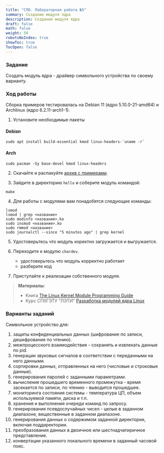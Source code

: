 ```yaml
---
title: "СПО. Лабораторная работа №5"
summary: Создание модуля ядра
description: Создание модуля ядра
draft: false
math: false
weight: 50
robotsNoIndex: true
showToc: true
TocOpen: false
---
```


### Задание

Создать модуль ядра - драйвер символьного устройства по своему варианту.


### Ход работы

Сборка примеров тестировалась на Debian 11 (ядро 5.10.0-21-amd64) и Archlinux (ядро 6.2.11-arch1-1).

1. Установите необходимые пакеты

#### Debian
```shell
sudo apt install build-essential kmod linux-headers-`uname -r`
```

#### Arch
```shell
sudo pacman -Sy base-devel kmod linux-headers
```

2. Скачайте и распакуйте [архив с примерами](/ssw_pm/lab05_kmods.zip).

3. Зайдите в директорию `hello` и соберите модуль командой:
```shell
make
```

4. Для работы с модулями вам понадобятся следующие команды:

```shell
lsmod
lsmod | grep <название>
sudo modinfo <название>.ko
sudo insmod <название>.ko
sudo rmmod <название>
sudo journalctl --since "5 minutes ago" | grep kernel
```

5. Удостоверьтесь что модуль коректно загружается и выгружается.

6. Переходите к модулю `chardev`.
    * удостоверьтесь что модуль корректно работает
    * разберите код

7. Приступайте к реализации собственного модуля.

> **Материалы**:
>* Книга [The Linux Kernel Module Programming Guide](https://sysprog21.github.io/lkmpg/)
>* Курс СПбГЭТУ "ЛЭТИ" [Разработка модулей ядра Linux](https://stepik.org/course/2051)

### Варианты заданий

Cимвольное устройство для:
1. защиты конфиденциальных данных (шифрование по записи, дешифрование по чтению).
2. межпроцессного взаимодействия - сохранять и извлекать данные по pid.
3. генерации звуковых сигналов в соответствии с переданными на него данными.
4. сортировки данных, отправленных на него (числовые и строковые данные).
5. генерирования паролей с заданными параметрами.
6. вычисления прошедшего временного промежутка - время заcекается по записи, по чтению - выводится прошедшее.
7. мониторинга состояния системы - температура ЦП, объем используемой памяти, диска и т.п.
8. хранения и выполнения очереди команд по запросу.
9. генерирования псевдослучайных чисел - целые в заданном диапазоне, вещественные в заданном диапазоне.
10. генерирования данных о содержимом заданной директории, включая поддиректории.
11. преобразования данных в двоичное или шестнадчатиричное представление.
12. конвертации указанного локального времени в заданный часовой пояс.
